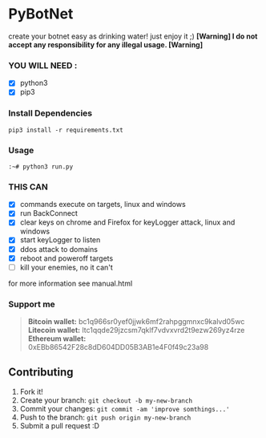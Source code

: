# PyBotNet

create your botnet easy as drinking water! just enjoy it ;)
**[Warning] I do not accept any responsibility for any illegal usage. [Warning]**


### YOU WILL NEED :

- [x] python3
- [x] pip3

### Install Dependencies

```
pip3 install -r requirements.txt
```

### Usage

```
:~# python3 run.py
```

### THIS CAN

- [x] commands execute on targets, linux and windows
- [x] run BackConnect
- [x] clear keys on chrome and Firefox for keyLogger attack, linux and windows
- [x] start keyLogger to listen
- [x] ddos attack to domains
- [x] reboot and poweroff targets
- [ ] kill your enemies, no it can't
  
for more information see manual.html

### Support me

> **Bitcoin wallet:** bc1q966sr0yef0jjwk6mf2rahpggmnxc9kalvd05wc<br>
> **Litecoin wallet:** ltc1qqde29jzcsm7qklf7vdvxvrd2t9ezw269yz4rze<br>
> **Ethereum wallet:** 0xEBb86542F28c8dD604DD05B3AB1e4F0f49c23a98<br>

## Contributing

1. Fork it!
2. Create your branch: `git checkout -b my-new-branch`
3. Commit your changes: `git commit -am 'improve somthings...'`
4. Push to the branch: `git push origin my-new-branch`
5. Submit a pull request :D
